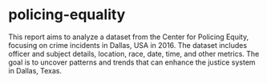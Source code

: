 # policing-equality
This report aims to analyze a dataset from the Center for Policing Equity, focusing on crime incidents in Dallas, USA in 2016. The dataset includes officer and subject details, location, race, date, time, and other metrics. The goal is to uncover patterns and trends that can enhance the justice system in Dallas, Texas.
